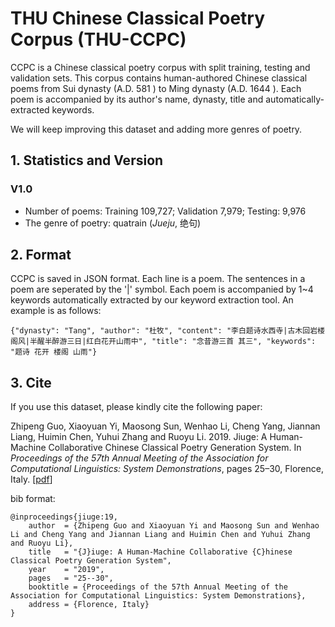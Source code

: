 THU Chinese Classical Poetry Corpus (THU-CCPC)
==========
CCPC is a Chinese classical poetry corpus with split training, testing and validation sets.  This corpus contains human-authored Chinese classical poems from Sui dynasty (A.D. 581 ) to Ming dynasty (A.D. 1644 ).  Each poem is accompanied by its author's name,  dynasty, title and automatically-extracted keywords.

We will keep improving this dataset and adding more genres of poetry.

## 1. Statistics and Version
### V1.0
* Number of poems:  Training  109,727; Validation  7,979;  Testing:  9,976
* The genre of poetry: quatrain (*Jueju*, 绝句)

## 2. Format
CCPC is saved in JSON format. Each line is a poem.  The sentences in a poem are seperated by the '|' symbol. Each poem is accompanied by 1~4 keywords automatically extracted by our keyword extraction tool.  An example is as follows:

```
{"dynasty": "Tang", "author": "杜牧", "content": "李白题诗水西寺|古木回岩楼阁风|半醒半醉游三日|红白花开山雨中", "title": "念昔游三首 其三", "keywords": "题诗 花开 楼阁 山雨"}
```
## 3. Cite
If you use this dataset, please kindly cite the following paper:

Zhipeng Guo, Xiaoyuan Yi, Maosong Sun, Wenhao Li, Cheng Yang, Jiannan Liang, Huimin Chen, Yuhui Zhang and Ruoyu Li. 2019.  Jiuge: A Human-Machine Collaborative Chinese Classical Poetry Generation System. In *Proceedings of the 57th Annual Meeting of the Association for Computational Linguistics: System Demonstrations*, pages 25–30, Florence, Italy. \[[pdf](https://www.aclweb.org/anthology/P19-3005.pdf)\]

bib format:
```
@inproceedings{jiuge:19,
    author  = {Zhipeng Guo and Xiaoyuan Yi and Maosong Sun and Wenhao Li and Cheng Yang and Jiannan Liang and Huimin Chen and Yuhui Zhang and Ruoyu Li},
    title   = "{J}iuge: A Human-Machine Collaborative {C}hinese Classical Poetry Generation System",
    year    = "2019",
    pages   = "25--30",
    booktitle = {Proceedings of the 57th Annual Meeting of the Association for Computational Linguistics: System Demonstrations},
    address = {Florence, Italy}  
}
```
